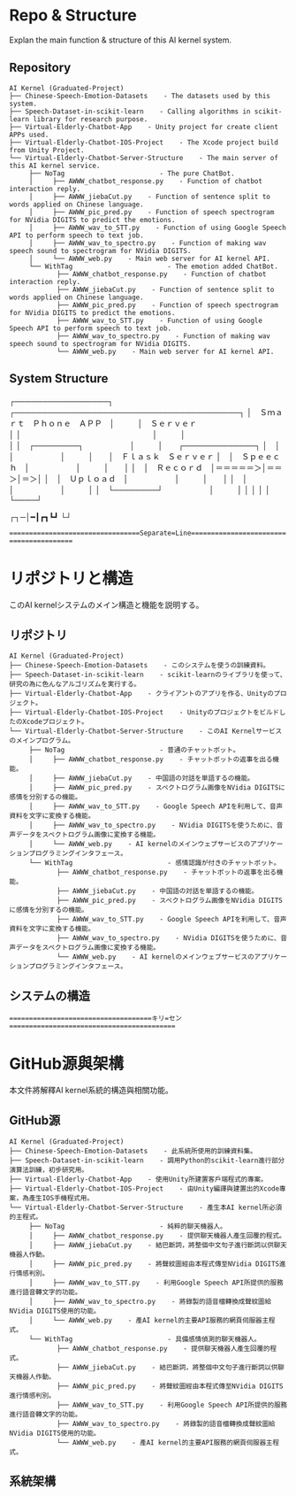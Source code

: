 # Repo & Structure

Explan the main function & structure of this AI kernel system.

## Repository

```
AI Kernel (Graduated-Project) 
├── Chinese-Speech-Emotion-Datasets    - The datasets used by this system. 
├── Speech-Dataset-in-scikit-learn    - Calling algorithms in scikit-learn library for research purpose. 
├── Virtual-Elderly-Chatbot-App    - Unity project for create client APPs used.
├── Virtual-Elderly-Chatbot-IOS-Project    - The Xcode project build from Unity Project. 
└── Virtual-Elderly-Chatbot-Server-Structure    - The main server of this AI kernel service.
     ├── NoTag                        - The pure ChatBot. 
     │     ├── AWWW_chatbot_response.py    - Function of chatbot interaction reply. 
     │     ├── AWWW_jiebaCut.py    - Function of sentence split to words applied on Chinese language.
     │     ├── AWWW_pic_pred.py    - Function of speech spectrogram for NVidia DIGITS to predict the emotions. 
     │     ├── AWWW_wav_to_STT.py    - Function of using Google Speech API to perform speech to text job. 
     │     ├── AWWW_wav_to_spectro.py    - Function of making wav speech sound to spectrogram for NVidia DIGITS. 
     │     └── AWWW_web.py    - Main web server for AI kernel API.
     └── WithTag                        - The emotion added ChatBot.  
            ├── AWWW_chatbot_response.py    - Function of chatbot interaction reply. 
            ├── AWWW_jiebaCut.py    - Function of sentence split to words applied on Chinese language. 
            ├── AWWW_pic_pred.py    - Function of speech spectrogram for NVidia DIGITS to predict the emotions.    
            ├── AWWW_wav_to_STT.py    - Function of using Google Speech API to perform speech to text job.    
            ├── AWWW_wav_to_spectro.py    - Function of making wav speech sound to spectrogram for NVidia DIGITS. 
            └── AWWW_web.py    - Main web server for AI kernel API.
```

## System Structure


┌─────────────────┐　　　┌─────────────────────────────────────────┐
│　Ｓｍａｒｔ　Ｐｈｏｎｅ　ＡＰＰ　│　　　│　Ｓｅｒｖｅｒ　　　　　　　　　　　　　　│
│　　　　　　　　　　　　　　　　　│　　　│　　　　　　　　　　　　　　　　　　　　　│
│　┌────────┐　　　　　　│　　　│　　┌─────────────┐
│　│　　　　　　　　│　　　　　　│　　　│　　│　Ｆｌａｓｋ　Ｓｅｒｖｅｒ
│　│　Ｓｐｅｅｃｈ　│　　　　　　│　　　│　　│
│　│　Ｒｅｃｏｒｄ　│＝＝＝＝＝＞│＝＝＞│＝＞│
│　│　Ｕｐｌｏａｄ　│　　　　　　│　　　│　　│
│　│　　　　　　　　│　　　　　　│　　　│
│　└────────┘　　　　　　│　　　│
│
│
│
│
└────┘


┌┐─│━┃┏┓┗┛
└┘


`=================================Separate=Line========================================`

# リポジトリと構造

このAI kernelシステムのメイン構造と機能を説明する。

## リポジトリ

```
AI Kernel (Graduated-Project) 
├── Chinese-Speech-Emotion-Datasets    - このシステムを使うの訓練資料。　
├── Speech-Dataset-in-scikit-learn    - scikit-learnのライブラリを使って、研究の為に色んなアルゴリズムを実行する。　
├── Virtual-Elderly-Chatbot-App    - クライアントのアプリを作る、Unityのプロジェクト。　
├── Virtual-Elderly-Chatbot-IOS-Project    - UnityのプロジェクトをビルドしたのXcodeプロジェクト。　
└── Virtual-Elderly-Chatbot-Server-Structure    - このAI Kernelサービスのメインプログラム。　
     ├── NoTag                        - 普通のチャットボット。　
     │     ├── AWWW_chatbot_response.py    - チャットボットの返事を出る機能。　
     │     ├── AWWW_jiebaCut.py    - 中国語の対話を単語するの機能。　
     │     ├── AWWW_pic_pred.py    - スペクトログラム画像をNVidia DIGITSに感情を分別するの機能。　
     │     ├── AWWW_wav_to_STT.py    - Google Speech APIを利用して、音声資料を文字に変換する機能。　
     │     ├── AWWW_wav_to_spectro.py    - NVidia DIGITSを使うために、音声データをスペクトログラム画像に変換する機能。　
     │     └── AWWW_web.py    - AI kernelのメインウェブサービスのアプリケーションプログラミングインタフェース。　
     └── WithTag                        - 感情認識が付きのチャットボット。　
            ├── AWWW_chatbot_response.py    - チャットボットの返事を出る機能。　 
            ├── AWWW_jiebaCut.py    - 中国語の対話を単語するの機能。　
            ├── AWWW_pic_pred.py    - スペクトログラム画像をNVidia DIGITSに感情を分別するの機能。　
            ├── AWWW_wav_to_STT.py    - Google Speech APIを利用して、音声資料を文字に変換する機能。　   
            ├── AWWW_wav_to_spectro.py    - NVidia DIGITSを使うために、音声データをスペクトログラム画像に変換する機能。　
            └── AWWW_web.py    - AI kernelのメインウェブサービスのアプリケーションプログラミングインタフェース。　
```

## システムの構造

`====================================キリ=セン==========================================`

# GitHub源與架構

本文件將解釋AI kernel系統的構造與相關功能。

## GitHub源

```
AI Kernel (Graduated-Project) 
├── Chinese-Speech-Emotion-Datasets    - 此系統所使用的訓練資料集。 
├── Speech-Dataset-in-scikit-learn    - 調用Python的scikit-learn進行部分演算法訓練，初步研究用。 
├── Virtual-Elderly-Chatbot-App    - 使用Unity所建置客戶端程式的專案。 
├── Virtual-Elderly-Chatbot-IOS-Project    - 由Unity編譯與建置出的Xcode專案，為產生IOS手機程式用。
└── Virtual-Elderly-Chatbot-Server-Structure    - 產生本AI kernel所必須的主程式。
     ├── NoTag                        - 純粹的聊天機器人。 
     │     ├── AWWW_chatbot_response.py    - 提供聊天機器人產生回覆的程式。 
     │     ├── AWWW_jiebaCut.py    - 結巴斷詞，將整個中文句子進行斷詞以供聊天機器人作動。 
     │     ├── AWWW_pic_pred.py    - 將聲紋圖經由本程式傳至NVidia DIGITS進行情感判別。 
     │     ├── AWWW_wav_to_STT.py    - 利用Google Speech API所提供的服務進行語音轉文字的功能。 
     │     ├── AWWW_wav_to_spectro.py    - 將錄製的語音檔轉換成聲紋圖給NVidia DIGITS使用的功能。 
     │     └── AWWW_web.py    - 產AI kernel的主要API服務的網頁伺服器主程式。 
     └── WithTag                        - 具備感情偵測的聊天機器人。 
            ├── AWWW_chatbot_response.py    - 提供聊天機器人產生回覆的程式。 
            ├── AWWW_jiebaCut.py    - 結巴斷詞，將整個中文句子進行斷詞以供聊天機器人作動。 
            ├── AWWW_pic_pred.py    - 將聲紋圖經由本程式傳至NVidia DIGITS進行情感判別。 
            ├── AWWW_wav_to_STT.py    - 利用Google Speech API所提供的服務進行語音轉文字的功能。
            ├── AWWW_wav_to_spectro.py    - 將錄製的語音檔轉換成聲紋圖給NVidia DIGITS使用的功能。 
            └── AWWW_web.py    - 產AI kernel的主要API服務的網頁伺服器主程式。 
```

## 系統架構
